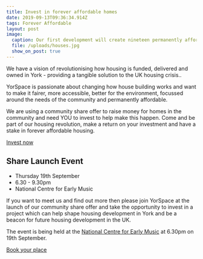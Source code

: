 ```yaml
---
title: Invest in forever affordable homes
date: 2019-09-13T09:36:34.914Z
tags: Forever Affordable
layout: post
image:
  caption: Our first development will create nineteen permanently affordable homes in York
  file: /uploads/houses.jpg
  show_on_post: true
---
```

We have a vision of revolutionising how housing is funded, delivered and owned in York - providing a tangible solution to the UK housing crisis..

YorSpace is passionate about changing how house building works and want to make it fairer, more accessible, better for the environment, focussed around the needs of the community and permanently affordable.

We are using a community share offer to raise money for homes in the community and need YOU to invest to help make this happen. Come and be part of our housing revolution, make a return on your investment and have a stake in forever affordable housing.

<a href="https://www.ethex.org.uk/YorSpace" class="button">Invest now</a>

## Share Launch Event

- Thursday 19th September
- 6.30 - 9.30pm
- National Centre for Early Music

If you want to meet us and find out more then please join YorSpace at the launch of our community share offer and take the opportunity to invest in a project which can help shape housing development in York and be a beacon for future housing development in the UK.

The event is being held at the [National Centre for Early Music](http://www.ncem.co.uk/) at 6.30pm on 19th September.

<a href="https://www.eventbrite.co.uk/e/yorspace-bringing-a-fairer-kind-of-housing-to-york-tickets-70791947621" class="button">Book your place</a>
